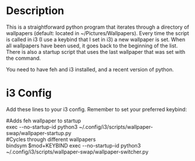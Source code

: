 # Description
This is a straightforward python program that iterates through a directory of wallpapers (default: located in ~/Pictures/Wallpapers). Every time the script is called in i3 (I use a keybind that I set in i3) a new wallpaper is set. When all wallpapers have been used, it goes back to the beginning of the list. There is also a startup script that uses the last wallpaper that was set with the command.

You need to have feh and i3 installed, and a recent version of python.

# i3 Config
Add these lines to your i3 config. Remember to set your preferred keybind:

\#Adds feh wallpaper to startup  
exec --no-startup-id python3 ~/.config/i3/scripts/wallpaper-swap/wallpaper-startup.py  
\#Cycles through different wallpapers  
bindsym $mod+KEYBIND exec --no-startup-id python3 ~/.config/i3/scripts/wallpaper-swap/wallpaper-switcher.py  




